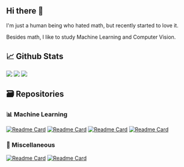 ## Hi there 👋
I'm just a human being who hated math, but recently started to love it.

Besides math, I like to study Machine Learning and Computer Vision.

## 📈 Github Stats
![](https://github-profile-summary-cards.vercel.app/api/cards/stats?username=ttiagojm&theme=tokyonight) ![](https://github-profile-summary-cards.vercel.app/api/cards/repos-per-language?username=ttiagojm&hide=Html&theme=tokyonight) ![](https://github-profile-summary-cards.vercel.app/api/cards/profile-details?username=ttiagojm&theme=tokyonight)

## 🗃️ Repositories
### 📊 Machine Learning
[![Readme Card](https://github-readme-stats.vercel.app/api/pin/?username=ttiagojm&repo=Ground-Truth-vs-Prediction&theme=tokyonight)](https://github.com/ttiagojm/Ground-Truth-vs-Prediction)
[![Readme Card](https://github-readme-stats.vercel.app/api/pin/?username=ttiagojm&repo=DBN-TF2&theme=tokyonight)](https://github.com/ttiagojm/DBN-TF2)
[![Readme Card](https://github-readme-stats.vercel.app/api/pin/?username=ttiagojm&repo=GP-CNAS&theme=tokyonight)](https://github.com/ttiagojm/GP-CNAS)
[![Readme Card](https://github-readme-stats.vercel.app/api/pin/?username=ttiagojm&repo=GP-CNAS-PyTorch&theme=tokyonight)](https://github.com/ttiagojm/GP-CNAS-PyTorch)

### 🧰 Miscellaneous
[![Readme Card](https://github-readme-stats.vercel.app/api/pin/?username=ttiagojm&repo=OCaml-Exercises&theme=tokyonight)](https://github.com/ttiagojm/OCaml-Exercises)
[![Readme Card](https://github-readme-stats.vercel.app/api/pin/?username=ttiagojm&repo=Estudos-Visao-Computacional&theme=tokyonight)](https://github.com/ttiagojm/Estudos-Visao-Computacional)
